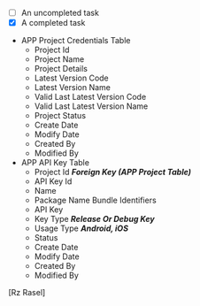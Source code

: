 - [ ] An uncompleted task
- [x] A completed task

* APP Project Credentials Table
    * Project Id
    * Project Name
    * Project Details
    * Latest Version Code
    * Latest Version Name
    * Valid Last Latest Version Code
    * Valid Last Latest Version Name
    * Project Status
    * Create Date
    * Modify Date
    * Created By
    * Modified By
* APP API Key Table
    - Project Id ***Foreign Key (APP Project Table)***
    - API Key Id
    - Name
    - Package Name Bundle Identifiers
    - API Key
    - Key Type ***Release Or Debug Key***
    - Usage Type ***Android, iOS***
    - Status
    - Create Date
    - Modify Date
    - Created By
    - Modified By

[Rz Rasel]
